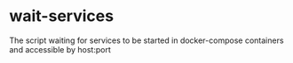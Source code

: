 # wait-services
The script waiting for services to be started in docker-compose containers and accessible by host:port
